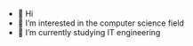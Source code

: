 - 👋 Hi
- 👀 I’m interested in the computer science field
- 🌱 I’m currently studying IT engineering 

<!---
Kaliz21/Kaliz21 is a ✨ special ✨ repository because its `README.md` (this file) appears on your GitHub profile.
You can click the Preview link to take a look at your changes.
--->
